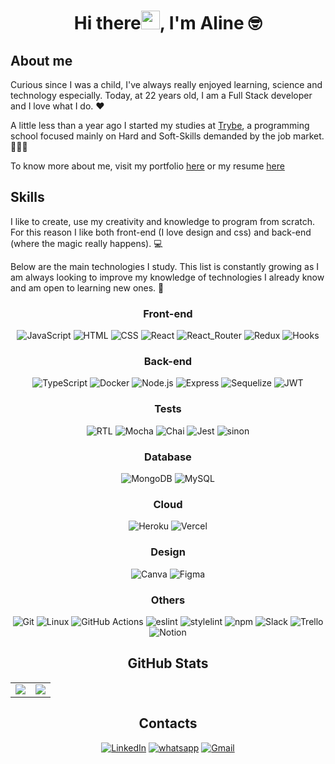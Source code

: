 <h1 align="center">Hi there<img src = "https://raw.githubusercontent.com/MartinHeinz/MartinHeinz/master/wave.gif" width = 30>, I'm <b>Aline</b> 🤓</h1>
<h2><b>About me</b></h2>
<p>Curious since I was a child, I've always really enjoyed learning, science and technology especially. Today, at 22 years old, I am a Full Stack developer and I love what I do. ❤️</p>
<p>A little less than a year ago I started my studies at <a href="https://www.betrybe.com/">Trybe</a>, a programming school focused mainly on Hard and Soft-Skills demanded by the job market. 👩🏻‍🎓</p>
<p>To know more about me, visit my portfolio <a href="https://alinecarolina.github.io/">here</a> or my resume <a href="https://drive.google.com/file/d/19w0cmdZEOOEqyvlMqeJaL_Ny0GLBgQEM/view">here</a></p>
<h2><b>Skills</b></h2>
<p>I like to create, use my creativity and knowledge to program from scratch. For this reason I like both front-end (I love design and css) and back-end (where the magic really happens). 💻
</p>
<p>
Below are the main technologies I study. This list is constantly growing as I am always looking to improve my knowledge of technologies I already know and am open to learning new ones. 🧠
</p>
<div display="flex" align="center">
	<h3>Front-end</h3>
	<img src="https://camo.githubusercontent.com/667b7fa6bf35f7fdfbd7d6276c5e4aa048565f49effc59571599366a7837d711/68747470733a2f2f696d672e736869656c64732e696f2f62616467652f2d4a6176615363726970742d4643433632343f7374796c653d666f722d7468652d6261646765266c6f676f3d4a617661536372697074266c6f676f436f6c6f723d333233333330" alt="JavaScript"/>
	<img src="https://camo.githubusercontent.com/7a6cbdfb7f27165fd8e8a8a802b424a3ed61bee3583af3fb905e598f714ef9ad/68747470733a2f2f696d672e736869656c64732e696f2f62616467652f2d48544d4c2d4533344632363f7374796c653d666f722d7468652d6261646765266c6f676f3d68746d6c35266c6f676f436f6c6f723d7768697465" alt="HTML"/>
	<img src="https://img.shields.io/badge/CSS3-1572B6?style=for-the-badge&logo=css3&logoColor=white" alt="CSS"/>
	<img src="https://img.shields.io/badge/React-20232A?style=for-the-badge&logo=react&logoColor=61DAFB" alt="React"/>
	<img src="https://img.shields.io/badge/React_Router-CA4245?style=for-the-badge&logo=react-router&logoColor=white" alt="React_Router" />
	<img src="https://img.shields.io/badge/Redux-593D88?style=for-the-badge&logo=redux&logoColor=white" alt="Redux" />
	<img src="https://camo.githubusercontent.com/bf84de1cbea83a0d5c7aa378dac303a8e3c0725451dae190022dcb6d90e3a408/68747470733a2f2f696d672e736869656c64732e696f2f62616467652f2d486f6f6b732d2532333230323332612e7376673f7374796c653d666f722d7468652d6261646765266c6f676f3d5265616374266c6f676f436f6c6f723d253233363144414642" alt="Hooks" />
	<h3> Back-end </h3>
	<img src="https://camo.githubusercontent.com/d13be2a886b60d573595e81a0f5d31ac511f3a69ba6698c1be05b5ea93602667/68747470733a2f2f696d672e736869656c64732e696f2f62616467652f547970657363726970742d626c75653f7374796c653d666f722d7468652d6261646765266c6f676f3d74797065736372697074266c6f676f436f6c6f723d7768697465" alt="TypeScript" />
	<img src="https://camo.githubusercontent.com/a75aeac29388899a5fba5e38b923886fd9b64d47781abef472cca035a0eb7166/68747470733a2f2f696d672e736869656c64732e696f2f62616467652f446f636b65722d3038323133353f7374796c653d666f722d7468652d6261646765266c6f676f3d446f636b6572266c6f676f436f6c6f723d626c7565" alt="Docker" />
	<img src="https://camo.githubusercontent.com/519e3bab9cda9de4f7477b9697d181995e438517bdda7a4d3188bf831b818823/68747470733a2f2f696d672e736869656c64732e696f2f62616467652f2d4e6f64652e6a732d3333393933333f7374796c653d666f722d7468652d6261646765266c6f676f3d6e6f64652e6a73266c6f676f436f6c6f723d7768697465" alt="Node.js" />
	<img src="https://camo.githubusercontent.com/ea1875f103a456ee4106fea346f1b743bc0bdebfbd42b47ccbc05f9813d568bb/68747470733a2f2f696d672e736869656c64732e696f2f62616467652f2d457870726573732e6a732d677265656e3f7374796c653d666f722d7468652d6261646765266c6f676f3d45787072657373266c6f676f436f6c6f723d626c61636b" alt="Express" />
	<img src="https://camo.githubusercontent.com/0008a468990bbdb5b14f14c6733eca5a5e3273c4d0cd2c308367f4e150993bb8/68747470733a2f2f696d672e736869656c64732e696f2f62616467652f2d53657175656c697a652d6565656565653f7374796c653d666f722d7468652d6261646765266c6f676f3d73657175656c697a65266c6f676f436f6c6f723d303062316561" alt="Sequelize" />
	<img src="https://img.shields.io/badge/JWT-000000?style=for-the-badge&logo=JSON%20web%20tokens&logoColor=white" alt="JWT" />
	<h3> Tests </h3>
	<img src="https://camo.githubusercontent.com/353c7d421e89f788590995c7575f510656da7cd9264923e16d0e1230f57da7a3/68747470733a2f2f696d672e736869656c64732e696f2f62616467652f2d52544c2d2532333230323332612e7376673f7374796c653d666f722d7468652d6261646765266c6f676f3d7265616374266c6f676f436f6c6f723d253233363144414642" alt="RTL" />
	<img src="https://camo.githubusercontent.com/52be9acc436627d4fd6bee4532f9028213fb1f8e5b0b42dd97cd9444117e6ad3/68747470733a2f2f696d672e736869656c64732e696f2f62616467652f4d6f6368612d3861363334333f7374796c653d666f722d7468652d6261646765266c6f676f3d6d6f636861266c6f676f436f6c6f723d7768697465" alt="Mocha" />
	<img src="https://camo.githubusercontent.com/29e2e570d5070876a8caeae59e4b26b45a3525559d81d17d5f2893f7da93e029/68747470733a2f2f696d672e736869656c64732e696f2f62616467652f436861692d6637653963383f7374796c653d666f722d7468652d6261646765266c6f676f3d6d6f636861266c6f676f436f6c6f723d613834643435" alt="Chai" />
	<img src="https://camo.githubusercontent.com/ff5966ab2cc8c704aecdf9494dcce2a4d8939cf2e1b2f504f8f6431be99c937a/68747470733a2f2f696d672e736869656c64732e696f2f62616467652f2d4a6573742d4332313332353f7374796c653d666f722d7468652d6261646765266c6f676f3d6a657374266c6f676f436f6c6f723d7768697465" alt="Jest" />
	<img src="https://img.shields.io/badge/sinon.js-90EE90?style=for-the-badge" alt="sinon" />
	<h3>Database</h3>
	<img src="https://img.shields.io/badge/MongoDB-4EA94B?style=for-the-badge&logo=mongodb&logoColor=white" alt="MongoDB" />
	<img src="https://img.shields.io/badge/MySQL-005C84?style=for-the-badge&logo=mysql&logoColor=white" alt="MySQL" />
	<h3>Cloud</h3>
	<img src="https://img.shields.io/badge/Heroku-430098?style=for-the-badge&logo=heroku&logoColor=white" alt="Heroku"/>
	<img src="https://img.shields.io/badge/Vercel-000000?style=for-the-badge&logo=vercel&logoColor=white" alt="Vercel"/>
	<h3>Design</h3>
	<img src="https://img.shields.io/badge/Canva-%2300C4CC.svg?&style=for-the-badge&logo=Canva&logoColor=white" alt="Canva"/>
	<img src="https://img.shields.io/badge/Figma-F24E1E?style=for-the-badge&logo=figma&logoColor=white" alt="Figma"/>
	<h3> Others </h3>
	<img src="https://camo.githubusercontent.com/324ecb8e3920e6c4826b60f2afd553c8a1b6ea87782030de0eaa65bb8c8b2919/68747470733a2f2f696d672e736869656c64732e696f2f62616467652f2d4769742d4630353033323f7374796c653d666f722d7468652d6261646765266c6f676f3d676974266c6f676f436f6c6f723d7768697465" alt="Git" />
	<img src="https://camo.githubusercontent.com/338a54d240e82fa6ac5feaa7e9848092c39f01ec22b344055bbd2fa731f523dd/68747470733a2f2f696d672e736869656c64732e696f2f62616467652f2d4c696e75782d4643433632343f7374796c653d666f722d7468652d6261646765266c6f676f3d4c696e7578266c6f676f436f6c6f723d626c61636b" alt="Linux" />
	<img src="https://img.shields.io/badge/GitHub_Actions-2088FF?style=for-the-badge&logo=github-actions&logoColor=white" alt="GitHub Actions" />
	<img src="https://img.shields.io/badge/eslint-3A33D1?style=for-the-badge&logo=eslint&logoColor=white" alt="eslint" />
	<img src="https://img.shields.io/badge/stylelint-000?style=for-the-badge&logo=stylelint&logoColor=white" alt="stylelint" />
	<img src="https://img.shields.io/badge/npm-CB3837?style=for-the-badge&logo=npm&logoColor=white" alt="npm" />
	<img src="https://img.shields.io/badge/Slack-4A154B?style=for-the-badge&logo=slack&logoColor=white" alt="Slack" />
	<img src="https://img.shields.io/badge/Trello-0052CC?style=for-the-badge&logo=trello&logoColor=white" alt="Trello" />
	<img src="https://img.shields.io/badge/Notion-000000?style=for-the-badge&logo=notion&logoColor=white" alt="Notion" />
	<h2><b>GitHub Stats</b></h2>
	<table display="flex" align="center">
	<tr><td>
	<a href="https://github.com/anuraghazra/github-readme-stats" rel="noopener noreferrer" target="_blank">
			<img align="center" src="https://github-readme-stats.vercel.app/api?username=AlineCarolina&show_icons=true&theme=jolly" />
	</a>
	</td><td>
	<a href="https://github.com/anuraghazra/github-readme-stats" rel="noopener noreferrer" target="_blank" target="_blank">
			<img align="center" src="https://github-readme-stats.vercel.app/api/top-langs/?username=AlineCarolina&layout=compact&theme=jolly" />
	</a>
	</td></tr>
	</table>
	<h2><b>Contacts</b></h2>
	<a href="https://www.linkedin.com/in/alinecarolina2022/"><img alt="LinkedIn" src="https://img.shields.io/badge/LinkedIn-0077B5?style=for-the-badge&logo=linkedin&logoColor=white" target="blank"/></a>
	<a href="https://api.whatsapp.com/send?phone=5544988342697&text=Ola, vi seu perfil no GitHub!"><img alt="whatsapp" src="https://img.shields.io/badge/WhatsApp-25D366?style=for-the-badge&logo=whatsapp&logoColor=white" target="blank"/></a>
	<a href="mailto:eualine2017@gmail.com"><img alt="Gmail" src="https://img.shields.io/badge/Gmail-D14836?style=for-the-badge&logo=gmail&logoColor=white" target="blank"/></a>
</div>
